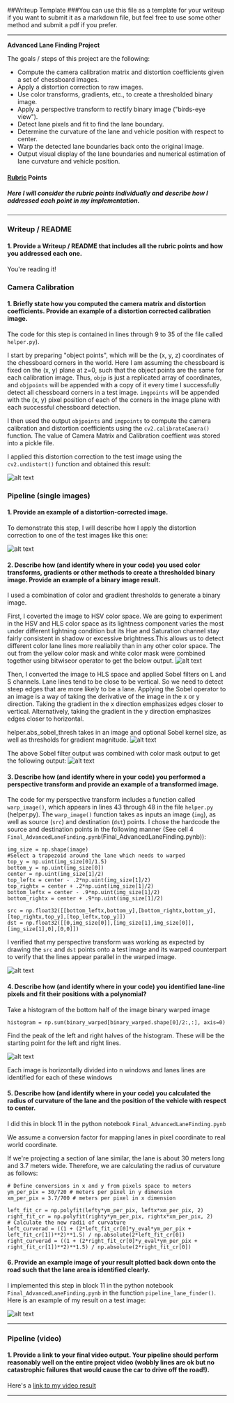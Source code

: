 ##Writeup Template
###You can use this file as a template for your writeup if you want to submit it as a markdown file, but feel free to use some other method and submit a pdf if you prefer.

---

**Advanced Lane Finding Project**

The goals / steps of this project are the following:

* Compute the camera calibration matrix and distortion coefficients given a set of chessboard images.
* Apply a distortion correction to raw images.
* Use color transforms, gradients, etc., to create a thresholded binary image.
* Apply a perspective transform to rectify binary image ("birds-eye view").
* Detect lane pixels and fit to find the lane boundary.
* Determine the curvature of the lane and vehicle position with respect to center.
* Warp the detected lane boundaries back onto the original image.
* Output visual display of the lane boundaries and numerical estimation of lane curvature and vehicle position.

[//]: # (Image References)

[image1]: ./imgs/undistort.png "Undistorted"
[image2]: ./imgs/ColorMaskCombined.png "Combined Color Mask"
[image3]: ./imgs/SobelLandS.png "Sobel on L and S channel"
[image4]: ./imgs/ColorandSobel.png "Color and Sobel Combined"
[image5]: ./imgs/warped.png "Warped Image"
[image6]: ./imgs/hist.png "Histogram"
[image7]: ./imgs/finalPlot.png "Final"
[video1]: ./project_video.mp4 "Video"

#### [Rubric](https://review.udacity.com/#!/rubrics/571/view) Points
##### Here I will consider the rubric points individually and describe how I addressed each point in my implementation.  

---
### Writeup / README

#### 1. Provide a Writeup / README that includes all the rubric points and how you addressed each one.    

You're reading it!
### Camera Calibration

#### 1. Briefly state how you computed the camera matrix and distortion coefficients. Provide an example of a distortion corrected calibration image.

The code for this step is contained in lines through 9 to 35 of the file called `helper.py`).  

I start by preparing "object points", which will be the (x, y, z) coordinates of the chessboard corners in the world. Here I am assuming the chessboard is fixed on the (x, y) plane at z=0, such that the object points are the same for each calibration image.  Thus, `objp` is just a replicated array of coordinates, and `objpoints` will be appended with a copy of it every time I successfully detect all chessboard corners in a test image.  `imgpoints` will be appended with the (x, y) pixel position of each of the corners in the image plane with each successful chessboard detection.  

I then used the output `objpoints` and `imgpoints` to compute the camera calibration and distortion coefficients using the `cv2.calibrateCamera()` function.  The value of Camera Matrix and Calibration coeffient was stored into a pickle file.

I applied this distortion correction to the test image using the `cv2.undistort()` function and obtained this result: 

![alt text][image1]

### Pipeline (single images)

#### 1. Provide an example of a distortion-corrected image.
To demonstrate this step, I will describe how I apply the distortion correction to one of the test images like this one:

![alt text][image1]

#### 2. Describe how (and identify where in your code) you used color transforms, gradients or other methods to create a thresholded binary image.  Provide an example of a binary image result.
I used a combination of color and gradient thresholds to generate a binary image.

First, I coverted the image to HSV color space. We are going to experiment in the HSV and HLS color space as its lightness component varies the most under different lightning condition but its Hue and Saturation channel stay fairly consistent in shadow or excessive brightness.This allows us to detect different color lane lines more realiabily than in any other color space.
The out from the yellow color mask and white color mask were combined together using bitwiseor operator to get the below output.
![alt text][image2]

Then, I converted the image to HLS space and applied Sobel filters on L and S channels. Lane lines tend to be close to be vertical. So we need to detect steep edges that are more likely to be a lane. Applying the Sobel operator to an image is a way of taking the derivative of the image in the x or y direction. Taking the gradient in the x direction emphasizes edges closer to vertical.  Alternatively, taking the gradient in the y direction emphasizes edges closer to horizontal.

helper.abs_sobel_thresh takes in an image and optional Sobel kernel size, as well as thresholds for gradient magnitude. 
![alt text][image3]

The above Sobel filter output was combined with color mask output to get the following output:
![alt text][image4]

#### 3. Describe how (and identify where in your code) you performed a perspective transform and provide an example of a transformed image.

The code for my perspective transform includes a function called `warp_image()`, which appears in lines 43 through 48 in the file `helper.py` (helper.py). The `warp_image()` function takes as inputs an image (`img`), as well as source (`src`) and destination (`dst`) points.  I chose the hardcode the source and destination points in the following manner (See cell 4 `Final_AdvancedLaneFinding.pynb`(Final_AdvancedLaneFinding.pynb)):

```
img_size = np.shape(image)
#Select a trapezoid around the lane which needs to warped 
top_y = np.uint(img_size[0]/1.5)
bottom_y = np.uint(img_size[0])
center = np.uint(img_size[1]/2)
top_leftx = center - .2*np.uint(img_size[1]/2)
top_rightx = center + .2*np.uint(img_size[1]/2)
bottom_leftx = center - .9*np.uint(img_size[1]/2)
bottom_rightx = center + .9*np.uint(img_size[1]/2)

src = np.float32([[bottom_leftx,bottom_y],[bottom_rightx,bottom_y],[top_rightx,top_y],[top_leftx,top_y]])
dst = np.float32([[0,img_size[0]],[img_size[1],img_size[0]],[img_size[1],0],[0,0]])

```

I verified that my perspective transform was working as expected by drawing the `src` and `dst` points onto a test image and its warped counterpart to verify that the lines appear parallel in the warped image.

![alt text][image5]

#### 4. Describe how (and identify where in your code) you identified lane-line pixels and fit their positions with a polynomial?

Take a histogram of the bottom half of the image binary warped image
```
histogram = np.sum(binary_warped[binary_warped.shape[0]/2:,:], axis=0)
```
Find the peak of the left and right halves of the histogram. These will be the starting point for the left and right lines.

![alt text][image6]

Each image is horizontally divided into n windows and lanes lines are identified for each of these windows

#### 5. Describe how (and identify where in your code) you calculated the radius of curvature of the lane and the position of the vehicle with respect to center.

I did this in block 11 in the python notebook `Final_AdvancedLaneFinding.pynb`


We assume a conversion factor for mapping lanes in pixel coordinate to real world coordinate. 

If we're projecting a section of lane similar, the lane is about 30 meters long and 3.7 meters wide. Therefore, we are calculating the radius of curvature as follows:

```
# Define conversions in x and y from pixels space to meters
ym_per_pix = 30/720 # meters per pixel in y dimension
xm_per_pix = 3.7/700 # meters per pixel in x dimension
    
left_fit_cr = np.polyfit(lefty*ym_per_pix, leftx*xm_per_pix, 2)
right_fit_cr = np.polyfit(righty*ym_per_pix, rightx*xm_per_pix, 2)
# Calculate the new radii of curvature
left_curverad = ((1 + (2*left_fit_cr[0]*y_eval*ym_per_pix + left_fit_cr[1])**2)**1.5) / np.absolute(2*left_fit_cr[0])
right_curverad = ((1 + (2*right_fit_cr[0]*y_eval*ym_per_pix + right_fit_cr[1])**2)**1.5) / np.absolute(2*right_fit_cr[0])

```

#### 6. Provide an example image of your result plotted back down onto the road such that the lane area is identified clearly.

I implemented this step in block 11 in the python notebook `Final_AdvancedLaneFinding.pynb` in the function `pipeline_lane_finder()`.  Here is an example of my result on a test image:

![alt text][image7]

---

### Pipeline (video)

#### 1. Provide a link to your final video output.  Your pipeline should perform reasonably well on the entire project video (wobbly lines are ok but no catastrophic failures that would cause the car to drive off the road!).

Here's a [link to my video result](./project_video.mp4)

---
